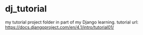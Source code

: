 # dj_tutorial

my tutorial project folder in part of my Django learning.
tutorial url: https://docs.djangoproject.com/en/4.1/intro/tutorial01/
